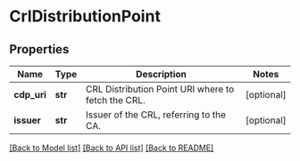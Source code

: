 # CrlDistributionPoint

## Properties
Name | Type | Description | Notes
------------ | ------------- | ------------- | -------------
**cdp_uri** | **str** | CRL Distribution Point URI where to fetch the CRL. | [optional] 
**issuer** | **str** | Issuer of the CRL, referring to the CA. | [optional] 

[[Back to Model list]](../README.md#documentation-for-models) [[Back to API list]](../README.md#documentation-for-api-endpoints) [[Back to README]](../README.md)

